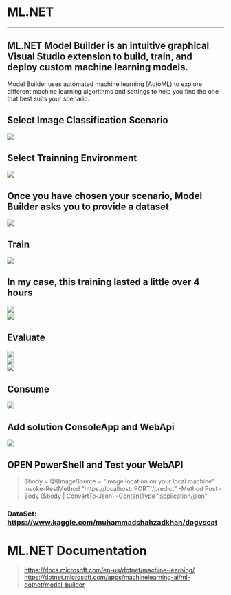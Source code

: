 # ML.NET

---------------------------------------------------------
## ML.NET Model Builder is an intuitive graphical Visual Studio extension to build, train, and deploy custom machine learning models.
Model Builder uses automated machine learning (AutoML) to explore different machine learning algorithms and settings to help you find the one that best suits your scenario.<br />

## Select Image Classification Scenario
![](Images/01-Scenarios.PNG)<br />
## Select Trainning Environment
![](Images/02-Scenarios.PNG)<br />
## Once you have chosen your scenario, Model Builder asks you to provide a dataset
![](Images/03-Data.PNG)<br />
## Train
![](Images/04-Training.PNG)<br />
## In my case, this training lasted a little over 4 hours
![](Images/05-Training-Results.PNG)<br />
![](Images/05-1-Training-Results.PNG)<br />
## Evaluate
![](Images/06-Evaluate.PNG)<br />
![](Images/07-Evaluate-Test.PNG)<br />
![](Images/08-Evaluate-Result.PNG)<br />
## Consume
![](Images/09-Consume.PNG)<br />
## Add solution ConsoleApp and WebApi<br />
![](Images/10-AddSolutions.PNG)<br />


## OPEN PowerShell and Test your WebAPI<br />
> $body = @{ImageSource = "Image location on your local machine"<br />
> Invoke-RestMethod "https://localhost:'PORT'/predict" -Method Post -Body ($body | ConvertTo-Json) -ContentType "application/json"<br />

### DataSet: https://www.kaggle.com/muhammadshahzadkhan/dogvscat

# ML.NET Documentation
>https://docs.microsoft.com/en-us/dotnet/machine-learning/<br />
>https://dotnet.microsoft.com/apps/machinelearning-ai/ml-dotnet/model-builder
